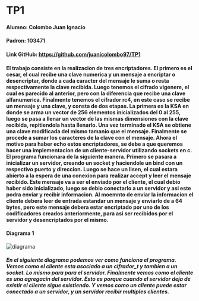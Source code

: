 # TP1

####  Alumno: Colombo Juan Ignacio
####  Padron: 103471
####  Link GitHub: https://github.com/juanicolombo97/TP1




#### El trabajo consiste en la realizacion de tres encriptadores. El primero es el cesar, el cual recibe una clave numerica y un mensaje a encriptar o desencriptar, donde a cada caracter del mensaje le suma o resta respectivamente la clave recibida. Luego tenemos el cifrado vigenere, el cual es parecido al anterior, pero con la diferencia que recibe una clave alfanumerica. Finalmente tenemos el cifrador rc4, en este caso se recibe un mensaje y una clave, y consta de dos etapas. La primera es la KSA en donde se arma un vector de 256 elementos inicializados del 0 al 255, luego se pasa a llenar un vector de las mismas dimensiones con la clave recibida, repitiendola hasta llenarlo. Una vez terminado el KSA se obtiene una clave modificada del mismo tamanio que el mensaje. Finalmente se procede a sumar los caracteres de la clave con el mensaje. Ahora el motivo para haber echo estos encriptadores, se debe a que queremos hacer una implementacion de un cliente-servidor utilizando sockets en c. El programa funcionara de la siguiente manera. Primero se pasara a inicializar un servidor, creando un socket y haciendole un bind con un respectivo puerto y direccion. Luego se hace un lisen, el cual estara abierto a la espera de una conexion para realizar accept y leer el mensaje recibido. Este mensaje va a ser el enviado por el cliente, el cual debio haber sido inicializado, luego se debio conectarlo a un servidor y asi este podra enviar y recibir informacion. Al moemnto de enviar la informacion el cliente debera leer de entrada estandar un mensaje y enviarlo de a 64 bytes, pero este mensaje debera estar encriptado por uno de los codificadores creados anteriormente, para asi ser recibidos por el servidor y desencriptados por el mismo.


#### Diagrama 1

![diagrama](https://user-images.githubusercontent.com/49823710/96625977-41761300-12e5-11eb-8f9e-30a58a999685.png)


##### En el siguiente diagrama podemos ver como funciona el programa. Vemos como el cliente esta asociado a un cifrador_t y tambien a un socket. Lo mismo para para el servidor. Finalmente vemos como el cliente es una agregacin del servidor. Esto es porque cuando el servidor deja de existir el cliente sigue existiendo. Y vemos como un cliente puede estar conectado a un servidor, y un servidor recibir multiples clientes.
